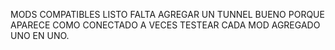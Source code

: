 MODS COMPATIBLES LISTO
FALTA AGREGAR UN TUNNEL BUENO PORQUE APARECE COMO CONECTADO A VECES
TESTEAR CADA MOD AGREGADO UNO EN UNO.